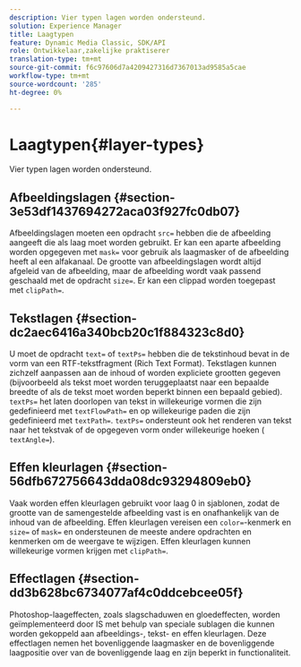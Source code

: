 ```yaml
---
description: Vier typen lagen worden ondersteund.
solution: Experience Manager
title: Laagtypen
feature: Dynamic Media Classic, SDK/API
role: Ontwikkelaar,zakelijke praktiserer
translation-type: tm+mt
source-git-commit: f6c97606d7a4209427316d7367013ad9585a5cae
workflow-type: tm+mt
source-wordcount: '285'
ht-degree: 0%

---
```



# Laagtypen{#layer-types}

Vier typen lagen worden ondersteund.

## Afbeeldingslagen {#section-3e53df1437694272aca03f927fc0db07}

Afbeeldingslagen moeten een opdracht `src=` hebben die de afbeelding aangeeft die als laag moet worden gebruikt. Er kan een aparte afbeelding worden opgegeven met `mask=` voor gebruik als laagmasker of de afbeelding heeft al een alfakanaal. De grootte van afbeeldingslagen wordt altijd afgeleid van de afbeelding, maar de afbeelding wordt vaak passend geschaald met de opdracht `size=`. Er kan een clippad worden toegepast met `clipPath=`.

## Tekstlagen {#section-dc2aec6416a340bcb20c1f884323c8d0}

U moet de opdracht `text=` of `textPs=` hebben die de tekstinhoud bevat in de vorm van een RTF-tekstfragment (Rich Text Format). Tekstlagen kunnen zichzelf aanpassen aan de inhoud of worden expliciete grootten gegeven (bijvoorbeeld als tekst moet worden teruggeplaatst naar een bepaalde breedte of als de tekst moet worden beperkt binnen een bepaald gebied). `textPs=` het laten doorlopen van tekst in willekeurige vormen die zijn gedefinieerd met  `textFlowPath=` en op willekeurige paden die zijn gedefinieerd met  `textPath=`. `textPs=` ondersteunt ook het renderen van tekst naar het tekstvak of de opgegeven vorm onder willekeurige hoeken (  `textAngle=`).

## Effen kleurlagen {#section-56dfb672756643dda08dc93294809eb0}

Vaak worden effen kleurlagen gebruikt voor laag 0 in sjablonen, zodat de grootte van de samengestelde afbeelding vast is en onafhankelijk van de inhoud van de afbeelding. Effen kleurlagen vereisen een `color=`-kenmerk en `size=` of `mask=` en ondersteunen de meeste andere opdrachten en kenmerken om de weergave te wijzigen. Effen kleurlagen kunnen willekeurige vormen krijgen met `clipPath=`.

## Effectlagen {#section-dd3b628bc6734077af4c0ddcebcee05f}

Photoshop-laageffecten, zoals slagschaduwen en gloedeffecten, worden geïmplementeerd door IS met behulp van speciale sublagen die kunnen worden gekoppeld aan afbeeldings-, tekst- en effen kleurlagen. Deze effectlagen nemen het bovenliggende laagmasker en de bovenliggende laagpositie over van de bovenliggende laag en zijn beperkt in functionaliteit.
